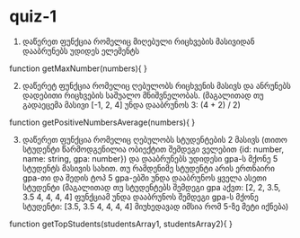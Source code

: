 # quiz-1

1. დაწერეთ ფუნქცია რომელიც მიღებული რიცხვების მასივიდან დააბრუნებს უდიდეს ელემენტს

function getMaxNumber(numbers){
}

2. დაწერეტ ფუნქცია რომელიც ღებულობს რიცხვენის მასივს და ანრუნებს დადებითი რიცხვების საშუალო მნიშვნელობას. (მაგალითად თუ გადაეცემა მასივი [-1, 2, 4] უნდა დააბრუნოს 3: (4 + 2) / 2)

function getPositiveNumbersAverage(numbers){
}

3. დაწერეთ ფუნქცია რომელიც ღებულობს სტუდენტების 2 მასივს (თითო სტუდენტი წარმოდგენილია ობიექტით შემდეგი ველებით {id: number, name: string, gpa: number}) და დააბრუნებს უდიდესი gpa-ს მქონე 5 სტუდენტს მასივის სახით.
თუ რამდენიმე სტუდენტი არის ერთნაირი gpa-თი და შედის ტოპ 5 gpa-ებში უნდა დააბრუნოს ყველა ასეთი სტუდენტი (მაგალითად თუ სტუდენტებს შემდეგი gpa აქვთ: [2, 2, 3.5, 3.5 4, 4, 4, 4] ფუნქციამ უნდა დააბრუნოს შემდეგი gpa-ს მქონე სტუდენტი: [3.5, 3.5 4, 4, 4, 4] მიუხედავად იმსია რომ 5-ზე მეტი იქნება)

function getTopStudents(studentsArray1, studentsArray2){
}
